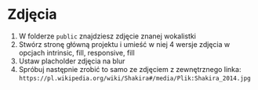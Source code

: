 # Zdjęcia

1. W folderze `public` znajdziesz zdjęcie znanej wokalistki
2. Stwórz stronę główną projektu i umieść w niej 4 wersje zdjęcia w opcjach intrinsic, fill, responsive, fill  
3. Ustaw placholder zdjęcia na blur
4. Spróbuj następnie zrobić to samo ze zdjęciem z zewnętrznego linka: `https://pl.wikipedia.org/wiki/Shakira#/media/Plik:Shakira_2014.jpg`